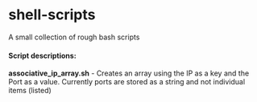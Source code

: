 # shell-scripts
A small collection of rough bash scripts



#### Script descriptions:

**associative_ip_array.sh** - Creates an array using the IP as a key and the Port as a value. Currently ports are stored as a string and not individual items (listed)
